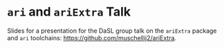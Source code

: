 
<!-- README.md is generated from README.Rmd. Please edit that file -->

# `ari` and `ariExtra` Talk

Slides for a presentation for the DaSL group talk on the `ariExtra`
package and `ari` toolchains: <https://github.com/muschellij2/ariExtra>.
